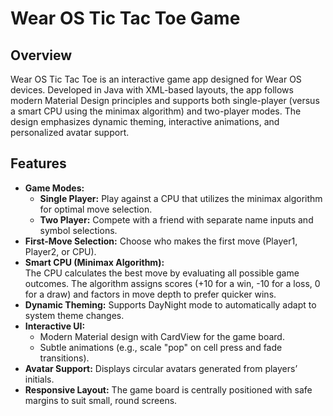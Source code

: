 # Wear OS Tic Tac Toe Game

## Overview
Wear OS Tic Tac Toe is an interactive game app designed for Wear OS devices. Developed in Java with XML-based layouts, the app follows modern Material Design principles and supports both single-player (versus a smart CPU using the minimax algorithm) and two-player modes. The design emphasizes dynamic theming, interactive animations, and personalized avatar support.

## Features
- **Game Modes:**
  - **Single Player:** Play against a CPU that utilizes the minimax algorithm for optimal move selection.
  - **Two Player:** Compete with a friend with separate name inputs and symbol selections.
- **First-Move Selection:** Choose who makes the first move (Player1, Player2, or CPU).
- **Smart CPU (Minimax Algorithm):**  
  The CPU calculates the best move by evaluating all possible game outcomes. The algorithm assigns scores (+10 for a win, -10 for a loss, 0 for a draw) and factors in move depth to prefer quicker wins.
- **Dynamic Theming:** Supports DayNight mode to automatically adapt to system theme changes.
- **Interactive UI:**  
  - Modern Material design with CardView for the game board.
  - Subtle animations (e.g., scale "pop" on cell press and fade transitions).
- **Avatar Support:** Displays circular avatars generated from players’ initials.
- **Responsive Layout:** The game board is centrally positioned with safe margins to suit small, round screens.
